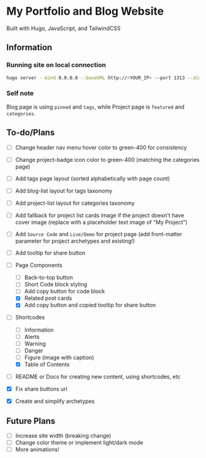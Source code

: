 # My Portfolio and Blog Website

Built with Hugo, JavaScript, and TailwindCSS

## Information

### Running site on local connection

```bash
hugo server --bind 0.0.0.0 --baseURL http://<YOUR_IP> --port 1313 --disableFastRender
```

### Self note

Blog page is using `pinned` and `tags`, while Project page is `featured` and `categories`.



## To-do/Plans

- [ ] Change header nav menu hover color to green-400 for consistency
- [ ] Change project-badge icon color to green-400 (matching the categories page)
- [ ] Add tags page layout (sorted alphabetically with page count)
- [ ] Add blog-list layout for tags taxonomy
- [ ] Add project-list layout for categories taxonomy
- [ ] Add fallback for project list cards image if the project doesn't have cover image (replace with a placeholder text image of "My Project")
- [ ] Add `Source Code` and `Live/Demo` for project page (add front-matter parameter for project archetypes and existing!)
- [ ] Add tooltip for share button
- [ ] Page Components
    - [ ] Back-to-top button
    - [ ] Short Code block styling
    - [ ] Add copy button for code block
    - [x] Related post cards
    - [x] Add copy button and copied tooltip for share button
- [ ] Shortcodes
    - [ ] Information
    - [ ] Alerts
    - [ ] Warning
    - [ ] Danger
    - [ ] Figure (image with caption)
    - [x] Table of Contents
- [ ] README or Docs for creating new content, using shortcodes, etc
- [x] Fix share buttons url
- [x] Create and simplify archetypes



## Future Plans

- [ ] Increase site width (breaking change)
- [ ] Change color theme or implement light/dark mode
- [ ] More animations!
